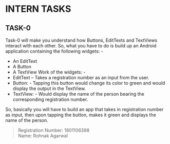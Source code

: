 # INTERN TASKS

## TASK-0
Task-0 will make you understand how Buttons, EditTexts and TextViews interact with each other. So, what you have to do is build up an Android application containing the following widgets: -
 - An EditText
 - A Button
 - A TextView
Work of the widgets: -
 - EditText – Takes a registration number as an input from the user.
 - Button: - Tapping this button would change its color to green and would display the output in the TextView.
 - TextView: - Would display the name of the person bearing the corresponding registration number.

So, basically you will have to build an app that takes in registration number as input, then upon tapping the button, makes it green and displays the name of the person. 
>Registration Number: 1801106398  
>Name: Rohnak Agarwal
